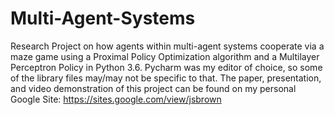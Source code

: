 # Multi-Agent-Systems
Research Project on how agents within multi-agent systems cooperate via a maze game using a Proximal Policy Optimization algorithm and a Multilayer Perceptron Policy in Python 3.6. Pycharm was my editor of choice, so some of the library files may/may not be specific to that.
The paper, presentation, and video demonstration of this project can be found on my personal Google Site: https://sites.google.com/view/jsbrown

